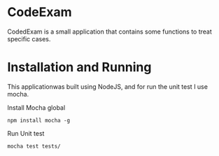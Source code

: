 # CodeExam
CodedExam is a small application that contains some functions to treat specific cases.

# Installation and Running
This applicationwas built using NodeJS, and for run the unit test I use mocha.

Install Mocha global
```
npm install mocha -g
```

Run Unit test
```
mocha test tests/
```